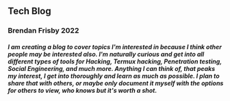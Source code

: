 ## Tech Blog

### Brendan Frisby 2022

##### I am creating a blog to cover topics I'm interested in because I think other people may be interested also. I'm naturally curious and get into all different types of tools for Hacking, Termux hacking, Penetration testing, Social Engineering, and much more. Anything I can think of, that peaks my interest, I get into thoroughly and learn as much as possible. I plan to share that with others, or maybe only document it myself with the options for others to view, who knows but it's worth a shot.
